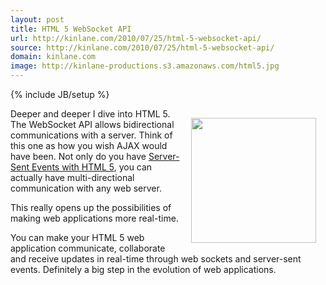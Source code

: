 ```yaml
---
layout: post
title: HTML 5 WebSocket API
url: http://kinlane.com/2010/07/25/html-5-websocket-api/
source: http://kinlane.com/2010/07/25/html-5-websocket-api/
domain: kinlane.com
image: http://kinlane-productions.s3.amazonaws.com/html5.jpg
---
```

{% include JB/setup %}<p><img class="alignnone" style="padding: 15px;" title="HTML 5" src="http://kinlane-productions.s3.amazonaws.com/html5.jpg" alt="" width="200" align="right" />Deeper and deeper I dive into HTML 5. The WebSocket API allows bidirectional   communications with a server. Think of this one as how you wish AJAX would have been. Not only do you have <a href="http://www.kinlane.com/2010/07/html-5-server-sent-events/">Server-Sent Events with HTML 5</a>, you can actually have multi-directional communication with any web server.<p></p>
This really opens up the possibilities of making web applications more real-time.<p></p>
You can make your HTML 5 web application communicate, collaborate and receive updates in real-time through web sockets and server-sent events. Definitely a big step in the evolution of web applications.</p>
